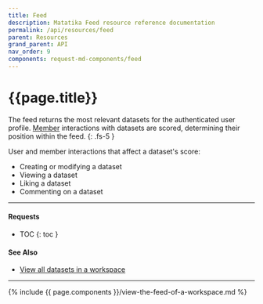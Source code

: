 ```yaml
---
title: Feed
description: Matatika Feed resource reference documentation
permalink: /api/resources/feed
parent: Resources
grand_parent: API
nav_order: 9
components: request-md-components/feed
---
```


# {{page.title}}

The feed returns the most relevant datasets for the authenticated user profile. [Member](members) interactions with datasets are scored, determining their position within the feed.
{: .fs-5 }

User and member interactions that affect a dataset's score:
- Creating or modifying a dataset
- Viewing a dataset
- Liking a dataset
- Commenting on a dataset

---

#### Requests

- TOC
{: toc }

#### See Also

- [View all datasets in a workspace](datasets#view-all-datasets-in-a-workspace)

---

{% include {{ page.components }}/view-the-feed-of-a-workspace.md %}

